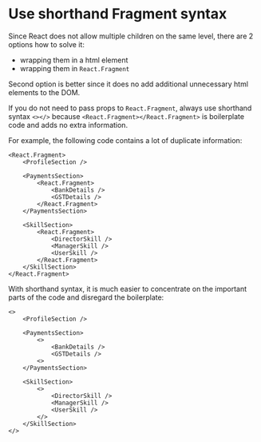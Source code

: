 # Use shorthand Fragment syntax

Since React does not allow multiple children on the same level, there are 2 options how to solve it:

* wrapping them in a html element
* wrapping them in `React.Fragment`

Second option is better since it does no add additional unnecessary html elements to the DOM.

If you do not need to pass props to `React.Fragment`, always use shorthand syntax `<></>` because `<React.Fragment></React.Fragment>` is boilerplate code and adds no extra information.

For example, the following code contains a lot of duplicate information:

	<React.Fragment>
		<ProfileSection />
		
		<PaymentsSection>
			<React.Fragment>
				<BankDetails />
				<GSTDetails />
			</React.Fragment>
		</PaymentsSection>
		
		<SkillSection>
			<React.Fragment>
				<DirectorSkill />
				<ManagerSkill />
				<UserSkill />
			</React.Fragment>
		</SkillSection>
	</React.Fragment>


With shorthand syntax, it is much easier to concentrate on the important parts of the code and disregard the boilerplate:


	<>
		<ProfileSection />
		
		<PaymentsSection>
			<>
				<BankDetails />
				<GSTDetails />
			<>
		</PaymentsSection>
		
		<SkillSection>
			<>
				<DirectorSkill />
				<ManagerSkill />
				<UserSkill />
			</>
		</SkillSection>
	</>
